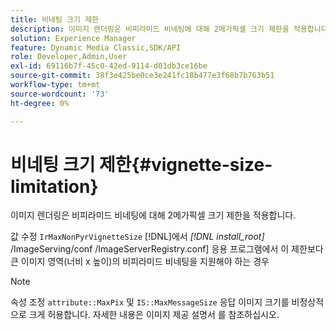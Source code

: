 ```yaml
---
title: 비네팅 크기 제한
description: 이미지 렌더링은 비피라미드 비네팅에 대해 2메가픽셀 크기 제한을 적용합니다.
solution: Experience Manager
feature: Dynamic Media Classic,SDK/API
role: Developer,Admin,User
exl-id: 69116b7f-45c0-42ed-9114-d01db3ce16be
source-git-commit: 38f3e425be0ce3e241fc18b477e3f68b7b763b51
workflow-type: tm+mt
source-wordcount: '73'
ht-degree: 0%

---
```


# 비네팅 크기 제한{#vignette-size-limitation}

이미지 렌더링은 비피라미드 비네팅에 대해 2메가픽셀 크기 제한을 적용합니다.

값 수정 `IrMaxNonPyrVignetteSize` [!DNL]에서 *[!DNL install_root]* /ImageServing/conf /ImageServerRegistry.conf] 응용 프로그램에서 이 제한보다 큰 이미지 영역(너비 x 높이)의 비피라미드 비네팅을 지원해야 하는 경우

>[!NOTE]
>
>속성 조정 `attribute::MaxPix` 및 `IS::MaxMessageSize` 응답 이미지 크기를 비정상적으로 크게 허용합니다. 자세한 내용은 이미지 제공 설명서 를 참조하십시오.
